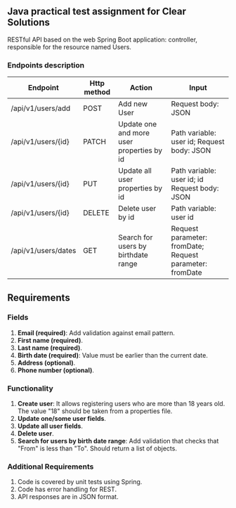 ## Java practical test assignment for Clear Solutions

RESTful API based on the web Spring Boot application: controller, responsible for the resource named Users.


### Endpoints description

| Endpoint           | Http method | Action                                   | Input                                                   |
|--------------------|-------------|------------------------------------------|---------------------------------------------------------|
| /api/v1/users/add  | POST	       | Add new User                             | Request body: JSON                                      |
| /api/v1/users/{id} | PATCH	      | Update one and more user properties by id | Path variable: user id; Request body: JSON              |
| /api/v1/users/{id}        | PUT         | Update all user properties by id         | Path variable: user id; id Request body: JSON              |
| /api/v1/users/{id}        | DELETE	     | Delete user by id                        | Path variable: user id                                  |
| /api/v1/users/dates       | GET	        | Search for users by birthdate range      | Request parameter: fromDate; Request parameter: fromDate |


## Requirements
### Fields
1. **Email (required)**: Add validation against email pattern.
2. **First name (required)**.
3. **Last name (required)**.
4. **Birth date (required)**: Value must be earlier than the current date.
5. **Address (optional)**.
6. **Phone number (optional)**.

### Functionality
1. **Create user**: It allows registering users who are more than 18 years old. The value "18" should be taken from a properties file.
2. **Update one/some user fields**.
3. **Update all user fields**.
4. **Delete user**.
5. **Search for users by birth date range**: Add validation that checks that "From" is less than "To". Should return a list of objects.

### Additional Requirements
1. Code is covered by unit tests using Spring.
2. Code has error handling for REST.
3. API responses are in JSON format.
